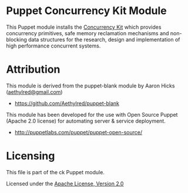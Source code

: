 # Puppet Concurrency Kit Module

This Puppet module installs the [Concurrency Kit](http://concurrencykit.org/) which provides concurrency primitives, safe memory reclamation mechanisms and non-blocking data structures for the research, design and implementation of high performance concurrent systems.

# Attribution

This module is derived from the puppet-blank module by Aaron Hicks (aethylred@gmail.com)

* https://github.com/Aethylred/puppet-blank

This module has been developed for the use with Open Source Puppet (Apache 2.0 license) for automating server & service deployment.

* http://puppetlabs.com/puppet/puppet-open-source/

# Licensing

This file is part of the ck Puppet module.

Licensed under the [Apache License, Version 2.0](http://www.apache.org/licenses/LICENSE-2.0)
